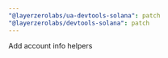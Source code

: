 ```yaml
---
"@layerzerolabs/ua-devtools-solana": patch
"@layerzerolabs/devtools-solana": patch
---
```


Add account info helpers
